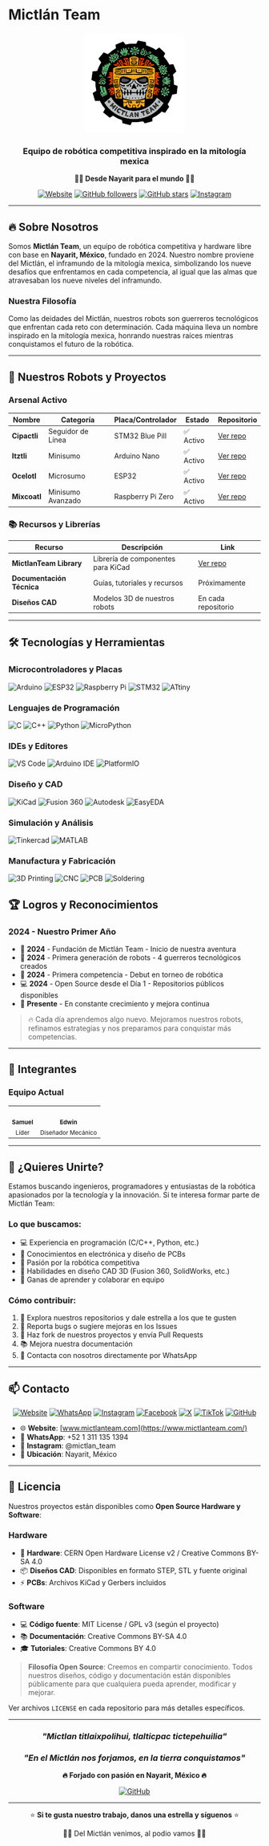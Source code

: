 # Mictlán Team

<div align="center">
  <img src="https://raw.githubusercontent.com/MictlanTeam/.github/main/images/logo.png" alt="Mictlán Team Logo" width="200"/>

  ### Equipo de robótica competitiva inspirado en la mitología mexica

  **🏴‍☠️ Desde Nayarit para el mundo 🏴‍☠️**

  [![Website](https://img.shields.io/website?url=https%3A%2F%2Fmictlanteam.com&style=flat-square&label=website)](https://mictlanteam.com)
  [![GitHub followers](https://img.shields.io/github/followers/MictlanTeam?style=social)](https://github.com/MictlanTeam)
  [![GitHub stars](https://img.shields.io/github/stars/MictlanTeam?style=social)](https://github.com/MictlanTeam)
  [![Instagram](https://img.shields.io/badge/Instagram-@mictlan__team-E4405F?style=flat-square&logo=instagram)](https://www.instagram.com/mictlan_team)
</div>

---

## 🔥 Sobre Nosotros

Somos **Mictlán Team**, un equipo de robótica competitiva y hardware libre con base en **Nayarit, México**, fundado en 2024. Nuestro nombre proviene del Mictlán, el inframundo de la mitología mexica, simbolizando los nueve desafíos que enfrentamos en cada competencia, al igual que las almas que atravesaban los nueve niveles del inframundo.

### Nuestra Filosofía
Como las deidades del Mictlán, nuestros robots son guerreros tecnológicos que enfrentan cada reto con determinación. Cada máquina lleva un nombre inspirado en la mitología mexica, honrando nuestras raíces mientras conquistamos el futuro de la robótica.

---

## 🤖 Nuestros Robots y Proyectos

### Arsenal Activo

| Nombre | Categoría | Placa/Controlador | Estado | Repositorio |
|--------|-----------|-------------------|--------|-------------|
| **Cipactli** | Seguidor de Línea | STM32 Blue Pill | ✅ Activo | [Ver repo](https://github.com/MictlanTeam/Cipactli) |
| **Itztli** | Minisumo | Arduino Nano | ✅ Activo | [Ver repo](https://github.com/MictlanTeam/Itztli) |
| **Ocelotl** | Microsumo | ESP32 | ✅ Activo | [Ver repo](https://github.com/MictlanTeam/Ocelotl) |
| **Mixcoatl** | Minisumo Avanzado | Raspberry Pi Zero | ✅ Activo | [Ver repo](https://github.com/MictlanTeam/Mixcoatl) |

### 📚 Recursos y Librerías

| Recurso | Descripción | Link |
|---------|-------------|------|
| **MictlanTeam Library** | Librería de componentes para KiCad | [Ver repo](https://github.com/MictlanTeam/MictlanTeam-Library) |
| **Documentación Técnica** | Guías, tutoriales y recursos | Próximamente |
| **Diseños CAD** | Modelos 3D de nuestros robots | En cada repositorio |

---

## 🛠️ Tecnologías y Herramientas

### Microcontroladores y Placas
![Arduino](https://img.shields.io/badge/-Arduino-00979D?style=for-the-badge&logo=Arduino&logoColor=white)
![ESP32](https://img.shields.io/badge/-ESP32-000000?style=for-the-badge&logo=espressif&logoColor=white)
![Raspberry Pi](https://img.shields.io/badge/-Raspberry%20Pi-C51A4A?style=for-the-badge&logo=Raspberry-Pi)
![STM32](https://img.shields.io/badge/-STM32-03234B?style=for-the-badge&logo=stmicroelectronics&logoColor=white)
![ATtiny](https://img.shields.io/badge/-ATtiny-00979D?style=for-the-badge&logo=arduino&logoColor=white)

### Lenguajes de Programación
![C](https://img.shields.io/badge/-C-A8B9CC?style=for-the-badge&logo=c&logoColor=white)
![C++](https://img.shields.io/badge/-C++-00599C?style=for-the-badge&logo=c%2B%2B&logoColor=white)
![Python](https://img.shields.io/badge/-Python-3776AB?style=for-the-badge&logo=Python&logoColor=white)
![MicroPython](https://img.shields.io/badge/-MicroPython-2B2728?style=for-the-badge&logo=micropython&logoColor=white)

### IDEs y Editores
![VS Code](https://img.shields.io/badge/-VS%20Code-007ACC?style=for-the-badge&logo=visual-studio-code&logoColor=white)
![Arduino IDE](https://img.shields.io/badge/-Arduino%20IDE-00979D?style=for-the-badge&logo=arduino&logoColor=white)
![PlatformIO](https://img.shields.io/badge/-PlatformIO-FF7F00?style=for-the-badge&logo=platformio&logoColor=white)

### Diseño y CAD
![KiCad](https://img.shields.io/badge/-KiCad-314CB0?style=for-the-badge&logo=kicad&logoColor=white)
![Fusion 360](https://img.shields.io/badge/-Fusion%20360-FF6B00?style=for-the-badge&logo=autodesk&logoColor=white)
![Autodesk](https://img.shields.io/badge/-Autodesk-0696D7?style=for-the-badge&logo=autodesk&logoColor=white)
![EasyEDA](https://img.shields.io/badge/-EasyEDA-5588FF?style=for-the-badge&logo=easyeda&logoColor=white)

### Simulación y Análisis
![Tinkercad](https://img.shields.io/badge/-Tinkercad-1C8AC7?style=for-the-badge&logo=autodesk&logoColor=white)
![MATLAB](https://img.shields.io/badge/-MATLAB-0076A8?style=for-the-badge&logo=mathworks&logoColor=white)

### Manufactura y Fabricación
![3D Printing](https://img.shields.io/badge/-3D%20Printing-FF6B00?style=for-the-badge&logo=3dprinting&logoColor=white)
![CNC](https://img.shields.io/badge/-CNC-1C79B5?style=for-the-badge&logo=cnc&logoColor=white)
![PCB](https://img.shields.io/badge/-PCB%20Fabrication-314CB0?style=for-the-badge&logo=pcb&logoColor=white)
![Soldering](https://img.shields.io/badge/-SMD%20Soldering-FF4500?style=for-the-badge&logo=electronjs&logoColor=white)



## 🏆 Logros y Reconocimientos

### 2024 - Nuestro Primer Año
- 🎉 **2024** - Fundación de Mictlán Team - Inicio de nuestra aventura
- 🤖 **2024** - Primera generación de robots - 4 guerreros tecnológicos creados
- 🏁 **2024** - Primera competencia - Debut en torneo de robótica
- 💻 **2024** - Open Source desde el Día 1 - Repositorios públicos disponibles
- 🚀 **Presente** - En constante crecimiento y mejora continua

> 🔥 Cada día aprendemos algo nuevo. Mejoramos nuestros robots, refinamos estrategias y nos preparamos para conquistar más competencias.

---

## 👥 Integrantes

### Equipo Actual

<table>
  <tr>
    <td align="center">
      <a href="https://github.com/safloresmo">
        <img src="https://github.com/safloresmo.png" width="100px;" alt=""/>
        <br />
        <sub><b>Samuel</b></sub>
      </a>
      <br />
      <sub>Líder</sub>
    </td>
    <td align="center">
      <a href="https://github.com/Legger55">
        <img src="https://github.com/Legger55.png" width="100px;" alt=""/>
        <br />
        <sub><b>Edwin</b></sub>
      </a>
      <br />
      <sub>Diseñador Mecánico</sub>
    </td>
  </tr>
</table>

---

## 🤝 ¿Quieres Unirte?

Estamos buscando ingenieros, programadores y entusiastas de la robótica apasionados por la tecnología y la innovación. Si te interesa formar parte de Mictlán Team:

### Lo que buscamos:
- 💻 Experiencia en programación (C/C++, Python, etc.)
- 🔧 Conocimientos en electrónica y diseño de PCBs
- 🤖 Pasión por la robótica competitiva
- 🎨 Habilidades en diseño CAD 3D (Fusion 360, SolidWorks, etc.)
- 🧠 Ganas de aprender y colaborar en equipo

### Cómo contribuir:
1. 🌟 Explora nuestros repositorios y dale estrella a los que te gusten
2. 🐛 Reporta bugs o sugiere mejoras en los Issues
3. 🔀 Haz fork de nuestros proyectos y envía Pull Requests
4. 📚 Mejora nuestra documentación
5. 💬 Contacta con nosotros directamente por WhatsApp

---

## 📫 Contacto

<div align="center">

[![Website](https://img.shields.io/badge/Website-FF6B00?style=for-the-badge&logo=google-chrome&logoColor=white)](https://www.mictlanteam.com/)
[![WhatsApp](https://img.shields.io/badge/WhatsApp-25D366?style=for-the-badge&logo=whatsapp&logoColor=white)](https://wa.me/5213111351394)
[![Instagram](https://img.shields.io/badge/Instagram-E4405F?style=for-the-badge&logo=instagram&logoColor=white)](https://www.instagram.com/mictlan_team)
[![Facebook](https://img.shields.io/badge/Facebook-1877F2?style=for-the-badge&logo=facebook&logoColor=white)](https://www.facebook.com/MictlanTeam)
[![X](https://img.shields.io/badge/X-000000?style=for-the-badge&logo=x&logoColor=white)](https://x.com/Team_Mictlan)
[![TikTok](https://img.shields.io/badge/TikTok-000000?style=for-the-badge&logo=tiktok&logoColor=white)](https://www.tiktok.com/@mictlan_team)
[![GitHub](https://img.shields.io/badge/GitHub-181717?style=for-the-badge&logo=github&logoColor=white)](https://github.com/MictlanTeam)

</div>

- 🌐 **Website**: [www.mictlanteam.com](https://www.mictlanteam.com/)
- 📱 **WhatsApp**: +52 1 311 135 1394
- 📧 **Instagram**: @mictlan_team
- 📍 **Ubicación**: Nayarit, México

---

## 📜 Licencia

Nuestros proyectos están disponibles como **Open Source Hardware y Software**:

### Hardware
- 🔧 **Hardware**: CERN Open Hardware License v2 / Creative Commons BY-SA 4.0
- 📦 **Diseños CAD**: Disponibles en formato STEP, STL y fuente original
- ⚡ **PCBs**: Archivos KiCad y Gerbers incluidos

### Software
- 💻 **Código fuente**: MIT License / GPL v3 (según el proyecto)
- 📚 **Documentación**: Creative Commons BY-SA 4.0
- 🎓 **Tutoriales**: Creative Commons BY 4.0

> **Filosofía Open Source**: Creemos en compartir conocimiento. Todos nuestros diseños, código y documentación están disponibles públicamente para que cualquiera pueda aprender, modificar y mejorar.

Ver archivos `LICENSE` en cada repositorio para más detalles específicos.

---

<div align="center">

### *"Mictlan titlaixpolihui, tlalticpac tictepehuilia"*
### *"En el Mictlán nos forjamos, en la tierra conquistamos"*

**🔥 Forjado con pasión en Nayarit, México 🔥**

[![GitHub](https://img.shields.io/badge/GitHub-MictlanTeam-181717?style=for-the-badge&logo=github)](https://github.com/MictlanTeam)

---

⭐ **Si te gusta nuestro trabajo, danos una estrella y síguenos** ⭐

🏴‍☠️ Del Mictlán venimos, al podio vamos 🏴‍☠️

</div>